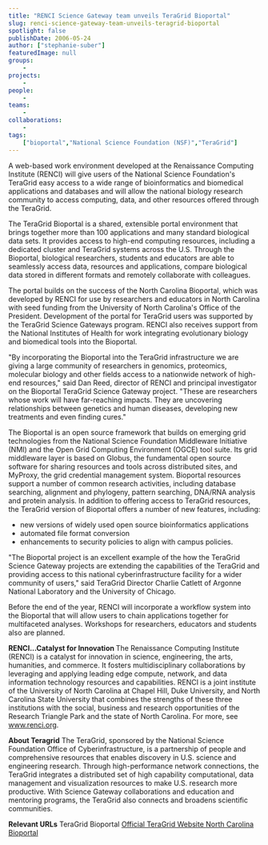 ```yaml
---
title: "RENCI Science Gateway team unveils TeraGrid Bioportal"
slug: renci-science-gateway-team-unveils-teragrid-bioportal
spotlight: false
publishDate: 2006-05-24
author: ["stephanie-suber"]
featuredImage: null
groups:
    - 
projects:
    - 
people:
    - 
teams: 
    - 
collaborations:
    - 
tags:
    ["bioportal","National Science Foundation (NSF)","TeraGrid"]
---
```

A web-based work environment developed at the Renaissance Computing Institute (RENCI) will give users of the National Science Foundation's TeraGrid easy access to a wide range of bioinformatics and biomedical applications and databases and will allow the national biology research community to access computing, data, and other resources offered through the TeraGrid.

The TeraGrid Bioportal is a shared, extensible portal environment that brings together more than 100 applications and many standard biological data sets. It provides access to high-end computing resources, including a dedicated cluster and TeraGrid systems across the U.S. Through the Bioportal, biological researchers, students and educators are able to seamlessly access data, resources and applications, compare biological data stored in different formats and remotely collaborate with colleagues.

The portal builds on the success of the North Carolina Bioportal, which was developed by RENCI for use by researchers and educators in North Carolina with seed funding from the University of North Carolina's Office of the President. Development of the portal for TeraGrid users was supported by the TeraGrid Science Gateways program. RENCI also receives support from the National Institutes of Health for work integrating evolutionary biology and biomedical tools into the Bioportal.

"By incorporating the Bioportal into the TeraGrid infrastructure we are giving a large community of researchers in genomics, proteomics, molecular biology and other fields access to a nationwide network of high-end resources," said Dan Reed, director of RENCI and principal investigator on the Bioportal TeraGrid Science Gateway project. "These are researchers whose work will have far-reaching impacts. They are uncovering relationships between genetics and human diseases, developing new treatments and even finding cures."

The Bioportal is an open source framework that builds on emerging grid technologies from the National Science Foundation Middleware Initiative (NMI) and the Open Grid Computing Environment (OGCE) tool suite. Its grid middleware layer is based on Globus, the fundamental open source software for sharing resources and tools across distributed sites, and MyProxy, the grid credential management system. Bioportal resources support a number of common research activities, including database searching, alignment and phylogeny, pattern searching, DNA/RNA analysis and protein analysis. In addition to offering access to TeraGrid resources, the TeraGrid version of Bioportal offers a number of new features, including:
<ul type="disc">
	<li>new versions of widely used open source bioinformatics applications</li>
	<li>automated file format conversion</li>
	<li>enhancements to security policies to align with campus policies.</li>
</ul>
"The Bioportal project is an excellent example of the how the TeraGrid Science Gateway projects are extending the capabilities of the TeraGrid and providing access to this national cyberinfrastructure facility for a wider community of users," said TeraGrid Director Charlie Catlett of Argonne National Laboratory and the University of Chicago.

Before the end of the year, RENCI will incorporate a workflow system into the Bioportal that will allow users to chain applications together for multifaceted analyses. Workshops for researchers, educators and students also are planned.

<strong> RENCI...Catalyst for Innovation </strong>
The Renaissance Computing Institute (RENCI) is a catalyst for innovation in science, engineering, the arts, humanities, and commerce. It fosters multidisciplinary collaborations by leveraging and applying leading edge compute, network, and data information technology resources and capabilities. RENCI is a joint institute of the University of North Carolina at Chapel Hill, Duke University, and North Carolina State University that combines the strengths of these three institutions with the social, business and research opportunities of the Research Triangle Park and the state of North Carolina. For more, see <a href="https://www.renci.org/">www.renci.org</a>.

<strong> About Teragrid</strong>
The TeraGrid, sponsored by the National Science Foundation Office of Cyberinfrastructure, is a partnership of people and comprehensive resources that enables discovery in U.S. science and engineering research. Through high-performance network connections, the TeraGrid integrates a distributed set of high capability computational, data management and visualization resources to make U.S. research more productive. With Science Gateway collaborations and education and mentoring programs, the TeraGrid also connects and broadens scientific communities.

<strong>Relevant URLs</strong>
TeraGrid Bioportal
<a href="http://www.teragrid.org/" target="_blank">Official TeraGrid Website </a>
<a href="http://www.ncbioportal.org/" target="_blank">North Carolina Bioportal</a>
